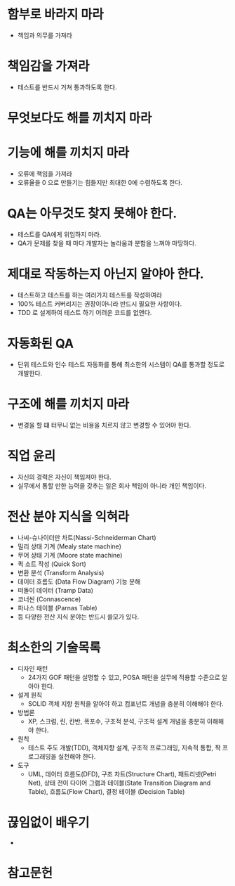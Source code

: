 # 함부로 바라지 마라

 - 책임과 의무를 가져라

# 책임감을 가져라

 - 테스트를 반드시 거쳐 통과하도록 한다.

# 무엇보다도 해를 끼치지 마라

# 기능에 해를 끼치지 마라

 - 오류에 책임을 가져라
 - 오류율을 0 으로 만들기는 힘들지만 최대한 0에 수렴하도록 한다.

# QA는 아무것도 찾지 못해야 한다.

 - 테스트를 QA에게 위임하지 마라.
 - QA가 문제를 찾을 때 마다 개발자는 놀라움과 분함을 느껴야 마땅하다.

# 제대로 작동하는지 아닌지 알야아 한다.

 - 테스트하고 테스트를 하는 여러가지 테스트를 작성하여라
 - 100% 테스트 커버리지는 권장이아니라 반드시 필요한 사항이다.
 - TDD 로 설계하여 테스트 하기 어려운 코드를 없앤다.

# 자동화된 QA

 - 단위 테스트와 인수 테스트 자동화를 통해 최소한의 시스템이 QA를 통과할 정도로 개발한다.

# 구조에 해를 끼치지 마라

 - 변경을 할 떄 터무니 없는 비용을 치르지 않고 변경할 수 있어야 한다.

# 직업 윤리

 - 자신의 경력은 자신이 책임져야 한다.
 - 실무에서 통할 만한 능력을 갖추는 일은 회사 책임이 아니라 개인 책임이다.

# 전산 분야 지식을 익혀라

 - 나씨-슈나이더만 차트(Nassi-Schneiderman Chart)
 - 밀리 상태 기계 (Mealy state machine)
 - 무어 상태 기계 (Moore state machine)
 - 퀵 소트 작성 (Quick Sort)
 - 변환 분석 (Transform Analysis)
 - 데이터 흐름도 (Data Flow Diagram) 기능 분해
 - 떠돌이 데이터 (Tramp Data)
 - 코너씬 (Connascence)
 - 파나스 테이블 (Parnas Table)
 - 등 다양한 전산 지식 분야는 반드시 쓸모가 있다.
 
# 최소한의 기술목록

 - 디자인 패턴
   - 24가지 GOF 패턴을 설명할 수 있고, POSA 패턴을 실무에 적용할 수준으로 알아야 한다.
 - 설계 원칙
   - SOLID 객체 지향 원칙을 알아야 하고 컴포넌트 개념을 충분히 이해해야 한다.
 - 방법론
   - XP, 스크럼, 린, 칸반, 폭포수, 구조적 분석, 구조적 설계 개념을 충분히 이해해야 한다.
 - 원칙
   - 테스트 주도 개발(TDD), 객체지향 설계, 구조적 프로그래밍, 지속적 통합, 짝 프로그래밍을 실천해야 한다.
 - 도구 
   - UML, 데이터 흐름도(DFD), 구조 차트(Structure Chart), 패트리넷(Petri Net), 상태 전이 다이어 그램과 테이블(State Transition Diagram and Table), 흐름도(Flow Chart), 결정 테이블 (Decision Table)

# 끊임없이 배우기

 - 

# 참고문헌